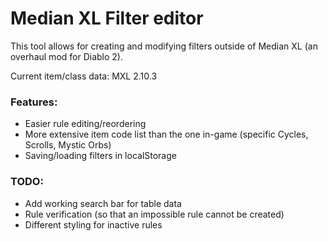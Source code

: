 # Median XL Filter editor #

This tool allows for creating and modifying filters outside of Median XL (an overhaul mod for Diablo 2).

Current item/class data: MXL 2.10.3

### Features:
- Easier rule editing/reordering
- More extensive item code list than the one in-game (specific Cycles, Scrolls, Mystic Orbs)
- Saving/loading filters in localStorage

### TODO:
- Add working search bar for table data
- Rule verification (so that an impossible rule cannot be created)
- Different styling for inactive rules
